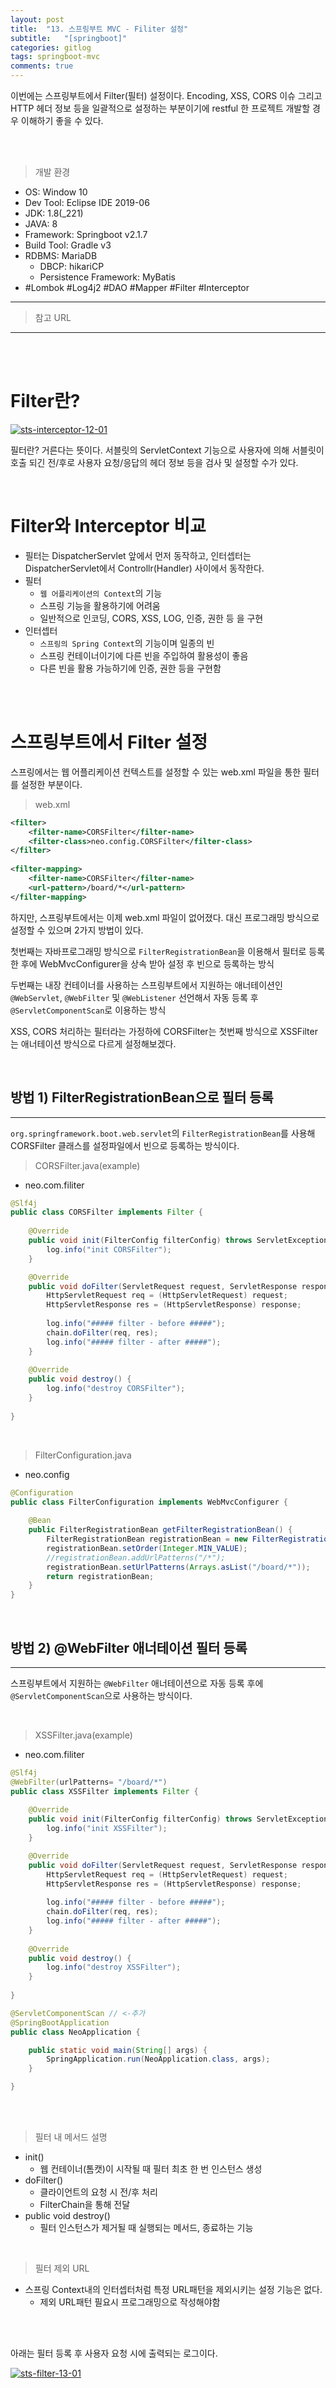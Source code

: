 ```yaml
---
layout: post
title:  "13. 스프링부트 MVC - Filiter 설정"
subtitle:   "[springboot]"
categories: gitlog
tags: springboot-mvc
comments: true
---
```


이번에는 스프링부트에서 Filter(필터) 설정이다. Encoding, XSS, CORS 이슈 그리고 HTTP 헤더 정보 등을 일괄적으로 설정하는 부분이기에 restful 한 프로젝트 개발할 경우 이해하기 좋을 수 있다.

<br><br>


> 개발 환경  

- OS: Window 10
- Dev Tool: Eclipse IDE 2019-06
- JDK: 1.8(_221)
- JAVA: 8
- Framework: Springboot v2.1.7
- Build Tool: Gradle v3
- RDBMS: MariaDB
	+ DBCP: hikariCP
	+ Persistence Framework: MyBatis
- #Lombok #Log4j2 #DAO #Mapper #Filter #Interceptor

---

> 참고 URL

---

<br><br>


# Filter란?

[![sts-interceptor-12-01](/assets/img/devlog/201909/sts-interceptor-12-01.png)]()

필터란? 거른다는 뜻이다. 서블릿의 ServletContext 기능으로 사용자에 의해 서블릿이 호출 되긴 전/후로 사용자 요청/응답의 헤더 정보 등을 검사 및 설정할 수가 있다.

<br>


# Filter와 Interceptor 비교

- 필터는 DispatcherServlet 앞에서 먼저 동작하고, 인터셉터는 DispatcherServlet에서 Controllr(Handler) 사이에서 동작한다.
- 필터
	+ `웹 어플리케이션의 Context`의 기능
	+ 스프링 기능을 활용하기에 어려움
	+ 일반적으로 인코딩, CORS, XSS, LOG, 인증, 권한 등 을 구현
- 인터셉터
	+ `스프링의 Spring Context`의 기능이며 일종의 빈
	+ 스프링 컨테이너이기에 다른 빈을 주입하여 활용성이 좋음
	+ 다른 빈을 활용 가능하기에 인증, 권한 등을 구현함

<br><br>


# 스프링부트에서 Filter 설정

스프링에서는 웹 어플리케이션 컨텍스트를 설정할 수 있는 web.xml 파일을 통한 필터를 설정한 부분이다.

> web.xml

```xml
<filter>
    <filter-name>CORSFilter</filter-name>
    <filter-class>neo.config.CORSFilter</filter-class>
</filter>
  
<filter-mapping>
    <filter-name>CORSFilter</filter-name>
    <url-pattern>/board/*</url-pattern>
</filter-mapping>
```


하지만, 스프링부트에서는 이제 web.xml 파일이 없어졌다. 대신 프로그래밍 방식으로 설정할 수 있으며 2가지 방법이 있다.

첫번째는 자바프로그래밍 방식으로 `FilterRegistrationBean`을 이용해서 필터로 등록한 후에 WebMvcConfigurer을 상속 받아 설정 후 빈으로 등록하는 방식

두번째는 내장 컨테이너를 사용하는 스프링부트에서 지원하는 애너테이션인 `@WebServlet`, `@WebFilter` 및 `@WebListener` 선언해서 자동 등록 후 `@ServletComponentScan`로 이용하는 방식

XSS, CORS 처리하는 필터라는 가정하에 CORSFilter는 첫번째 방식으로 XSSFilter는 애너테이션 방식으로 다르게 설정해보겠다.

<br>


## 방법 1) FilterRegistrationBean으로 필터 등록
---

`org.springframework.boot.web.servlet`의 `FilterRegistrationBean`를 사용해 CORSFilter 클래스를 설정파일에서 빈으로 등록하는 방식이다.

> CORSFilter.java(example)

- neo.com.filiter

```java
@Slf4j
public class CORSFilter implements Filter {
	
	@Override
	public void init(FilterConfig filterConfig) throws ServletException {
		log.info("init CORSFilter");
	}

	@Override
	public void doFilter(ServletRequest request, ServletResponse response, FilterChain chain) throws IOException, ServletException {
		HttpServletRequest req = (HttpServletRequest) request;
		HttpServletResponse res = (HttpServletResponse) response;
		
		log.info("##### filter - before #####");
		chain.doFilter(req, res);
		log.info("##### filter - after #####");
	}
	
	@Override
	public void destroy() {
		log.info("destroy CORSFilter");
	}
	
}
```

<br>

> FilterConfiguration.java

- neo.config

```java
@Configuration
public class FilterConfiguration implements WebMvcConfigurer {
	
	@Bean
	public FilterRegistrationBean getFilterRegistrationBean() {
		FilterRegistrationBean registrationBean = new FilterRegistrationBean(new CORSFilter());
		registrationBean.setOrder(Integer.MIN_VALUE);
		//registrationBean.addUrlPatterns("/*");
		registrationBean.setUrlPatterns(Arrays.asList("/board/*"));
		return registrationBean;
	}
}
```

<br>


## 방법 2) @WebFilter 애너테이션 필터 등록
---

스프링부트에서 지원하는 `@WebFilter` 애너테이션으로 자동 등록 후에 `@ServletComponentScan`으로 사용하는 방식이다.

<br>

> XSSFilter.java(example)

- neo.com.filiter

```java
@Slf4j
@WebFilter(urlPatterns= "/board/*")
public class XSSFilter implements Filter {
	
	@Override
	public void init(FilterConfig filterConfig) throws ServletException {
		log.info("init XSSFilter");
	}

	@Override
	public void doFilter(ServletRequest request, ServletResponse response, FilterChain chain) throws IOException, ServletException {
		HttpServletRequest req = (HttpServletRequest) request;
		HttpServletResponse res = (HttpServletResponse) response;
	
		log.info("##### filter - before #####");
		chain.doFilter(req, res);
		log.info("##### filter - after #####");
	}
	
	@Override
	public void destroy() {
		log.info("destroy XSSFilter");
	}
	
}
```

```java
@ServletComponentScan // <-추가
@SpringBootApplication
public class NeoApplication {

	public static void main(String[] args) {
		SpringApplication.run(NeoApplication.class, args);
	}

}

```

<br><br>

> 필터 내 메서드 설명

- init()
	+ 웹 컨테이너(톰캣)이 시작될 때 필터 최초 한 번 인스턴스 생성
- doFilter()
	+ 클라이언트의 요청 시 전/후 처리
	+ FilterChain을 통해 전달
- public void destroy()
	+ 필터 인스턴스가 제거될 때 실행되는 메서드, 종료하는 기능

<br>

> 필터 제외 URL

- 스프링 Context내의 인터셉터처럼 특정 URL패턴을 제외시키는 설정 기능은 없다.
	+ 제외 URL패턴 필요시 프로그래밍으로 작성해야함

<br><br>


아래는 필터 등록 후 사용자 요청 시에 출력되는 로그이다.

[![sts-filter-13-01](/assets/img/devlog/201909/sts-filter-13-01.png)]()
